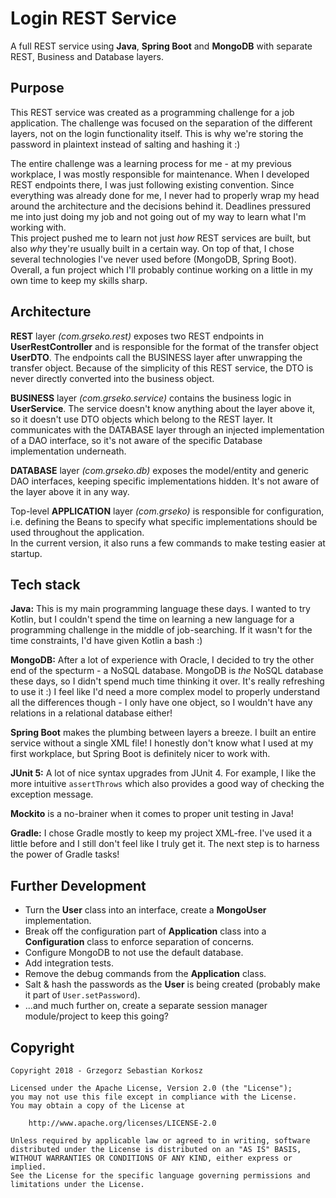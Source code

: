 # Login REST Service
A full REST service using **Java**, **Spring Boot** and **MongoDB** with separate REST, Business and Database layers.

## Purpose
This REST service was created as a programming challenge for a job application. The challenge was focused on the separation of the different layers, not on the login functionality itself. This is why we're storing the password in plaintext instead of salting and hashing it :)

The entire challenge was a learning process for me - at my previous workplace, I was mostly responsible for maintenance. When I developed REST endpoints there, I was just following existing convention. Since everything was already done for me, I never had to properly wrap my head around the architecture and the decisions behind it. Deadlines pressured me into just doing my job and not going out of my way to learn what I'm working with.  
This project pushed me to learn not just *how* REST services are built, but also *why* they're usually built in a certain way. On top of that, I chose several technologies I've never used before (MongoDB, Spring Boot).  
Overall, a fun project which I'll probably continue working on a little in my own time to keep my skills sharp.

## Architecture
**REST** layer *(com.grseko.rest)* exposes two REST endpoints in **UserRestController** and is responsible for the format of the transfer object **UserDTO**. The endpoints call the BUSINESS layer after unwrapping the transfer object. Because of the simplicity of this REST service, the DTO is never directly converted into the business object.

**BUSINESS** layer *(com.grseko.service)* contains the business logic in **UserService**. The service doesn't know anything about the layer above it, so it doesn't use DTO objects which belong to the REST layer. It communicates with the DATABASE layer through an injected implementation of a DAO interface, so it's not aware of the specific Database implementation underneath.
 
**DATABASE** layer *(com.grseko.db)* exposes the model/entity and generic DAO interfaces, keeping specific implementations hidden. It's not aware of the layer above it in any way.  

Top-level **APPLICATION** layer *(com.grseko)* is responsible for configuration, i.e. defining the Beans to specify what specific implementations should be used throughout the application.  
In the current version, it also runs a few commands to make testing easier at startup.

## Tech stack
**Java:** This is my main programming language these days. I wanted to try Kotlin, but I couldn't spend the time on learning a new language for a programming challenge in the middle of job-searching. If it wasn't for the time constraints, I'd have given Kotlin a bash :)

**MongoDB:** After a lot of experience with Oracle, I decided to try the other end of the specturm - a NoSQL database. MongoDB is *the* NoSQL database these days, so I didn't spend much time thinking it over. It's really refreshing to use it :) I feel like I'd need a more complex model to properly understand all the differences though - I only have one object, so I wouldn't have any relations in a relational database either!
  
**Spring Boot** makes the plumbing between layers a breeze. I built an entire service without a single XML file! I honestly don't know what I used at my first workplace, but Spring Boot is definitely nicer to work with.

**JUnit 5:** A lot of nice syntax upgrades from JUnit 4. For example, I like the more intuitive `assertThrows` which also provides a good way of checking the exception message.

**Mockito** is a no-brainer when it comes to proper unit testing in Java!

**Gradle:** I chose Gradle mostly to keep my project XML-free. I've used it a little before and I still don't feel like I truly get it. The next step is to harness the power of Gradle tasks!

## Further Development
* Turn the **User** class into an interface, create a **MongoUser** implementation.
* Break off the configuration part of **Application** class into a **Configuration** class to enforce separation of concerns.
* Configure MongoDB to not use the default database.
* Add integration tests.
* Remove the debug commands from the **Application** class.
* Salt & hash the passwords as the **User** is being created (probably make it part of `User.setPassword`).
* ...and much further on, create a separate session manager module/project to keep this going?

## Copyright
````
Copyright 2018 - Grzegorz Sebastian Korkosz

Licensed under the Apache License, Version 2.0 (the "License");
you may not use this file except in compliance with the License.
You may obtain a copy of the License at

    http://www.apache.org/licenses/LICENSE-2.0

Unless required by applicable law or agreed to in writing, software
distributed under the License is distributed on an "AS IS" BASIS,
WITHOUT WARRANTIES OR CONDITIONS OF ANY KIND, either express or implied.
See the License for the specific language governing permissions and
limitations under the License.
````
